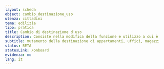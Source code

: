 ```yaml
---
layout: scheda
object: cambio_destinazione_uso
utenza: cittadini
tema: edilizia
tipo: pratica
title: Cambio di destinazione d'uso
description: Consiste nella modifica della funzione e utilizzo a cui è adibito un edificio o parte di esso. Si ottiene facendo richiesta al Comune competente
subtitle: mutamento della destinazione di appartamenti, uffici, magazzini, negozi, garage, box, depositi etc..
status: BETA
statusLink: /onboard
evidenza: no
lang: it
---
```

